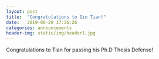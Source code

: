 ```yaml
---
layout: post
title:  "Congratulations to Qin Tian!"
date:   2019-06-20 17:36:26
categories: announcements
header-img: static/img/header1.jpg
---
```




Congratulations to Tian for passing his Ph.D Thesis Defense!

